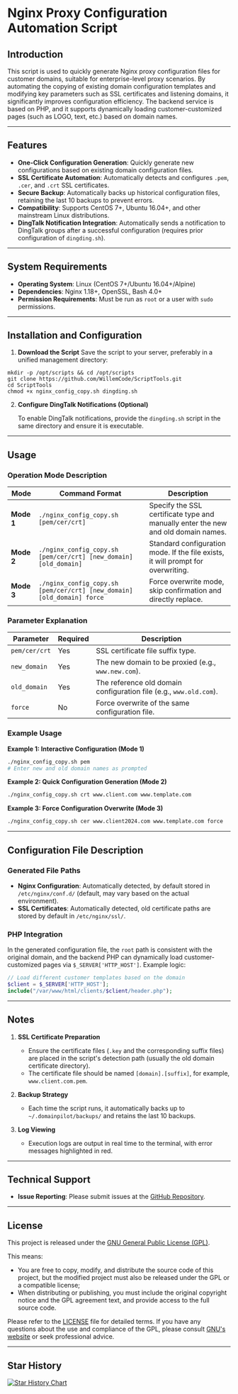 # Nginx Proxy Configuration Automation Script

## Introduction

This script is used to quickly generate Nginx proxy configuration files for customer domains, suitable for enterprise-level proxy scenarios. By automating the copying of existing domain configuration templates and modifying key parameters such as SSL certificates and listening domains, it significantly improves configuration efficiency. The backend service is based on PHP, and it supports dynamically loading customer-customized pages (such as LOGO, text, etc.) based on domain names.

---

## Features

- **One-Click Configuration Generation**: Quickly generate new configurations based on existing domain configuration files.
- **SSL Certificate Automation**: Automatically detects and configures `.pem`, `.cer`, and `.crt` SSL certificates.
- **Secure Backup**: Automatically backs up historical configuration files, retaining the last 10 backups to prevent errors.
- **Compatibility**: Supports CentOS 7+, Ubuntu 16.04+, and other mainstream Linux distributions.
- **DingTalk Notification Integration**: Automatically sends a notification to DingTalk groups after a successful configuration (requires prior configuration of `dingding.sh`).

---

## System Requirements

- **Operating System**: Linux (CentOS 7+/Ubuntu 16.04+/Alpine)
- **Dependencies**: Nginx 1.18+, OpenSSL, Bash 4.0+
- **Permission Requirements**: Must be run as `root` or a user with `sudo` permissions.

---

## Installation and Configuration

1. **Download the Script**
   Save the script to your server, preferably in a unified management directory:
```
mkdir -p /opt/scripts && cd /opt/scripts
git clone https://github.com/WillemCode/ScriptTools.git
cd ScriptTools
chmod +x nginx_config_copy.sh dingding.sh
```

2. **Configure DingTalk Notifications (Optional)**

   To enable DingTalk notifications, provide the `dingding.sh` script in the same directory and ensure it is executable.

---

## Usage

### Operation Mode Description

| Mode | Command Format | Description |
|------|-----------------|-------------|
| **Mode 1** | `./nginx_config_copy.sh [pem/cer/crt]` | Specify the SSL certificate type and manually enter the new and old domain names. |
| **Mode 2** | `./nginx_config_copy.sh [pem/cer/crt] [new_domain] [old_domain]` | Standard configuration mode. If the file exists, it will prompt for overwriting. |
| **Mode 3** | `./nginx_config_copy.sh [pem/cer/crt] [new_domain] [old_domain] force` | Force overwrite mode, skip confirmation and directly replace. |

### Parameter Explanation

| Parameter | Required | Description |
|-----------|----------|-------------|
| `pem/cer/crt` | Yes | SSL certificate file suffix type. |
| `new_domain` | Yes | The new domain to be proxied (e.g., `www.new.com`). |
| `old_domain` | Yes | The reference old domain configuration file (e.g., `www.old.com`). |
| `force` | No | Force overwrite of the same configuration file. |

### Example Usage

**Example 1: Interactive Configuration (Mode 1)**  
```bash
./nginx_config_copy.sh pem
# Enter new and old domain names as prompted
```

**Example 2: Quick Configuration Generation (Mode 2)**  
```bash
./nginx_config_copy.sh crt www.client.com www.template.com
```

**Example 3: Force Configuration Overwrite (Mode 3)**  
```bash
./nginx_config_copy.sh cer www.client2024.com www.template.com force
```

---

## Configuration File Description

### Generated File Paths
- **Nginx Configuration**: Automatically detected, by default stored in `/etc/nginx/conf.d/` (default, may vary based on the actual environment).
- **SSL Certificates**: Automatically detected, old certificate paths are stored by default in `/etc/nginx/ssl/`.

### PHP Integration
In the generated configuration file, the `root` path is consistent with the original domain, and the backend PHP can dynamically load customer-customized pages via `$_SERVER['HTTP_HOST']`. Example logic:
```php
// Load different customer templates based on the domain
$client = $_SERVER['HTTP_HOST'];
include("/var/www/html/clients/$client/header.php");
```

---

## Notes

1. **SSL Certificate Preparation**  
   - Ensure the certificate files (`.key` and the corresponding suffix files) are placed in the script's detection path (usually the old domain certificate directory).
   - The certificate file should be named `[domain].[suffix]`, for example, `www.client.com.pem`.

2. **Backup Strategy**  
   - Each time the script runs, it automatically backs up to `~/.domainpilot/backups/` and retains the last 10 backups.

3. **Log Viewing**  
   - Execution logs are output in real time to the terminal, with error messages highlighted in red.

---

## Technical Support

- **Issue Reporting**: Please submit issues at the [GitHub Repository](https://github.com/WillemCode/ScriptTools/issues).

---

## License

This project is released under the [GNU General Public License (GPL)](./LICENSE).

This means:

- You are free to copy, modify, and distribute the source code of this project, but the modified project must also be released under the GPL or a compatible license;
- When distributing or publishing, you must include the original copyright notice and the GPL agreement text, and provide access to the full source code.

Please refer to the [LICENSE](./LICENSE) file for detailed terms. If you have any questions about the use and compliance of the GPL, please consult [GNU's website](https://www.gnu.org/licenses/) or seek professional advice.

---

## Star History

[![Star History Chart](https://api.star-history.com/svg?repos=WillemCode/ScriptTools&type=Date)](https://www.star-history.com/#WillemCode/ScriptTools&Date)
